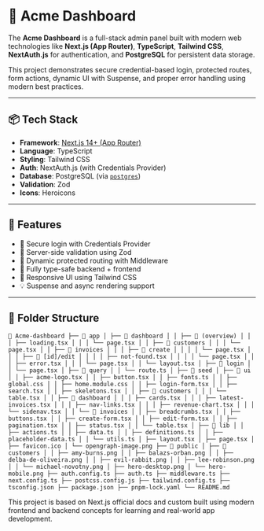 # 🚀 Acme Dashboard

The **Acme Dashboard** is a full-stack admin panel built with modern web technologies like **Next.js (App Router)**, **TypeScript**, **Tailwind CSS**, **NextAuth.js** for authentication, and **PostgreSQL** for persistent data storage.

This project demonstrates secure credential-based login, protected routes, form actions, dynamic UI with Suspense, and proper error handling using modern best practices.

---

## 📦 Tech Stack

- **Framework**: [Next.js 14+ (App Router)](https://nextjs.org/docs/app)
- **Language**: TypeScript
- **Styling**: Tailwind CSS
- **Auth**: NextAuth.js (with Credentials Provider)
- **Database**: PostgreSQL (via [`postgres`](https://www.npmjs.com/package/postgres))
- **Validation**: Zod
- **Icons**: Heroicons

---

## 🧾 Features

- 🔐 Secure login with Credentials Provider
- 🧠 Server-side validation using Zod
- 📄 Dynamic protected routing with Middleware
- 🧩 Fully type-safe backend + frontend
- 🎨 Responsive UI using Tailwind CSS
- 💡 Suspense and async rendering support

---

## 📁 Folder Structure

<pre><code>📁 Acme-dashboard ├── 📂 app │ ├── 📂 dashboard │ │ ├── 📂 (overview) │ │ │ ├── loading.tsx │ │ │ └── page.tsx │ │ ├── 📂 customers │ │ │ └── page.tsx │ │ ├── 📂 invoices │ │ │ ├── 📂 create │ │ │ │ └── page.tsx │ │ │ ├── 📂 [id]/edit │ │ │ │ ├── not-found.tsx │ │ │ │ └── page.tsx │ │ │ ├── error.tsx │ │ │ └── page.tsx │ │ └── layout.tsx │ ├── 📂 login │ │ └── page.tsx │ ├── 📂 query │ │ └── route.ts │ ├── 📂 seed │ ├── 📂 ui │ │ ├── acme-logo.tsx │ │ ├── button.tsx │ │ ├── fonts.ts │ │ ├── global.css │ │ ├── home.module.css │ │ ├── login-form.tsx │ │ ├── search.tsx │ │ ├── skeletons.tsx │ │ ├── 📂 customers │ │ │ └── table.tsx │ │ ├── 📂 dashboard │ │ │ ├── cards.tsx │ │ │ ├── latest-invoices.tsx │ │ │ ├── nav-links.tsx │ │ │ ├── revenue-chart.tsx │ │ │ └── sidenav.tsx │ │ └── 📂 invoices │ │ ├── breadcrumbs.tsx │ │ ├── buttons.tsx │ │ ├── create-form.tsx │ │ ├── edit-form.tsx │ │ ├── pagination.tsx │ │ ├── status.tsx │ │ └── table.tsx │ ├── 📂 lib │ │ ├── actions.ts │ │ ├── data.ts │ │ ├── definitions.ts │ │ ├── placeholder-data.ts │ │ └── utils.ts │ ├── layout.tsx │ ├── page.tsx │ ├── favicon.ico │ └── opengraph-image.png ├── 📂 public │ ├── 📂 customers │ │ ├── amy-burns.png │ │ ├── balazs-orban.png │ │ ├── delba-de-oliveira.png │ │ ├── evil-rabbit.png │ │ ├── lee-robinson.png │ │ └── michael-novotny.png │ ├── hero-desktop.png │ └── hero-mobile.png ├── auth.config.ts ├── auth.ts ├── middleware.ts ├── next.config.ts ├── postcss.config.js ├── tailwind.config.ts ├── tsconfig.json ├── package.json ├── pnpm-lock.yaml └── README.md </code></pre>

This project is based on Next.js official docs and custom built using modern frontend and backend concepts for learning and real-world app development.
